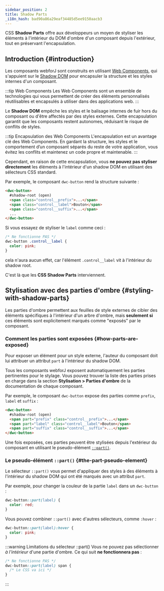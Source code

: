 ```yaml
---
sidebar_position: 2
title: Shadow Parts
_i18n_hash: bad90a86a29eaf34485d5ee9150aacb3
---
```

CSS **Shadow Parts** offre aux développeurs un moyen de styliser les éléments à l'intérieur du DOM d'ombre d'un composant depuis l'extérieur, tout en préservant l'encapsulation.

## Introduction {#introduction}

Les composants webforJ sont construits en utilisant [Web Components](https://developer.mozilla.org/en-US/docs/Web/Web_Components), qui s'appuient sur le [Shadow DOM](https://developer.mozilla.org/en-US/docs/Web/Web_Components/Using_shadow_DOM) pour encapsuler la structure et les styles internes d'un composant.

:::tip Web Components
Les Web Components sont un ensemble de technologies qui vous permettent de créer des éléments personnalisés réutilisables et encapsulés à utiliser dans des applications web.
:::

Le **Shadow DOM** empêche les styles et le balisage internes de fuir hors du composant ou d'être affectés par des styles externes. Cette encapsulation garantit que les composants restent autonomes, réduisant le risque de conflits de styles.

:::tip  Encapsulation des Web Components
L'encapsulation est un avantage clé des Web Components. En gardant la structure, les styles et le comportement d’un composant séparés du reste de votre application, vous évitez les conflits et maintenez un code propre et maintenable.
:::

Cependant, en raison de cette encapsulation, vous **ne pouvez pas styliser directement** les éléments à l'intérieur d'un shadow DOM en utilisant des sélecteurs CSS standard.

Par exemple, le composant `dwc-button` rend la structure suivante :

```html {2}
<dwc-button>
  #shadow-root (open)
  <span class="control__prefix">...</span>
  <span class="control__label">Bouton</span>
  <span class="control__suffix">...</span>
  ...
</dwc-button>
```

Si vous essayez de styliser le `label` comme ceci :

```css
/* Ne fonctionne PAS */
dwc-button .control__label {
  color: pink;
}
```

cela n'aura aucun effet, car l'élément `.control__label` vit à l'intérieur du shadow root.

C'est là que les **CSS Shadow Parts** interviennent.

## Stylisation avec des parties d'ombre {#styling-with-shadow-parts}

Les parties d'ombre permettent aux feuilles de style externes de cibler des éléments spécifiques à l'intérieur d'un arbre d'ombre, mais **seulement si** ces éléments sont explicitement marqués comme "exposés" par le composant.

### Comment les parties sont exposées {#how-parts-are-exposed}

Pour exposer un élément pour un style externe, l'auteur du composant doit lui attribuer un attribut `part` à l'intérieur du shadow DOM.

Tous les composants webforJ exposent automatiquement les parties pertinentes pour le stylage. Vous pouvez trouver la liste des parties prises en charge dans la section **Stylisation > Parties d'ombre** de la documentation de chaque composant.

Par exemple, le composant `dwc-button` expose des parties comme `prefix`, `label` et `suffix` :

```html
<dwc-button>
  #shadow-root (open)
  <span part="prefix" class="control__prefix">...</span>
  <span part="label" class="control__label">Bouton</span>
  <span part="suffix" class="control__suffix">...</span>
</dwc-button>
```

Une fois exposées, ces parties peuvent être stylisées depuis l'extérieur du composant en utilisant le pseudo-élément [`::part()`](https://developer.mozilla.org/en-US/docs/Web/CSS/::part).


### Le pseudo-élément `::part()` {#the-part-pseudo-element}

Le sélecteur `::part()` vous permet d'appliquer des styles à des éléments à l'intérieur du shadow DOM qui ont été marqués avec un attribut `part`.

Par exemple, pour changer la couleur de la partie `label` dans un `dwc-button` :

```css
dwc-button::part(label) {
  color: red;
}
```

Vous pouvez combiner `::part()` avec d'autres sélecteurs, comme `:hover` :

```css
dwc-button::part(label):hover {
  color: pink;
}
```

:::warning Limitations du sélecteur ::part()
Vous ne pouvez pas sélectionner *à l'intérieur* d'une partie d'ombre. Ce qui suit **ne fonctionnera pas** :

```css
/* Ne fonctionne PAS */
dwc-button::part(label) span {
  /* Le CSS va ici */
}
```
:::
